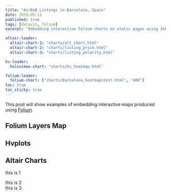 ```yaml
---
title: "AirBnB Listings in Barcelona, Spain"
date: 2019-05-11
published: true
tags: [dataviz, folium]
excerpt: "Embedding interactive Folium charts on static pages using Jekyll."

altair-loader:
  altair-chart-1: "charts/alt_chart.html"
  altair-chart-2: "charts/listing_price.html"
  altair-chart-3: "charts/listing_polarity.html"

hv-loader:
  holoviews-chart: "charts/hv_heatmap.html"

folium-loader:
  folium-chart: ["charts/Barcelona_heatmapstest.html", "400"]
toc: true
toc_sticky: true
---
```


This post will show examples of embedding interactive maps produced using [Folium](https://github.com/python-visualization/folium).

## Folium Layers Map

<div id="folium-chart"></div>

## Hvplots

<div id="holoviews-chart"></div>

## Altair Charts

this is 1
<div id="altair-chart-1"></div>
this is 2
<div id="altair-chart-2"></div>
this is 3
<div id="altair-chart-3"></div>
